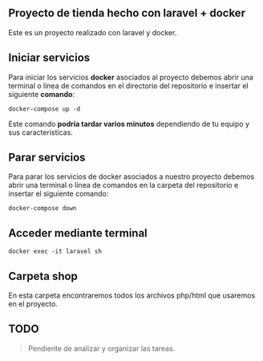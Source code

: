 ## Proyecto de tienda hecho con laravel + docker
Este es un proyecto realizado con laravel y docker.


## Iniciar servicios

Para iniciar los servicios **docker** asociados al proyecto debemos abrir una terminal o línea de comandos en el directorio del repositorio e insertar el siguiente **comando**:

    docker-compose up -d

Este comando **podría tardar varios minutos** dependiendo de tu equipo y sus características.

## Parar servicios

Para parar los servicios de docker asociados a nuestro proyecto debemos abrir una terminal o línea de comandos en la carpeta del repositorio e insertar el siguiente comando:

    docker-compose down

## Acceder mediante terminal

    docker exec -it laravel sh

## Carpeta **shop**

En esta carpeta encontraremos todos los archivos php/html que usaremos en el proyecto.

## TODO
>Pendiente de analizar y organizar las tareas.
